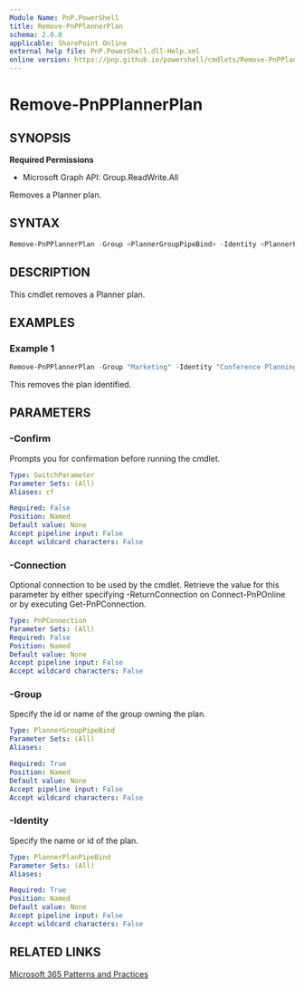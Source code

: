 ```yaml
---
Module Name: PnP.PowerShell
title: Remove-PnPPlannerPlan
schema: 2.0.0
applicable: SharePoint Online
external help file: PnP.PowerShell.dll-Help.xml
online version: https://pnp.github.io/powershell/cmdlets/Remove-PnPPlannerPlan.html
---
```

 
# Remove-PnPPlannerPlan

## SYNOPSIS

**Required Permissions**

  * Microsoft Graph API: Group.ReadWrite.All

Removes a Planner plan.

## SYNTAX

```powershell
Remove-PnPPlannerPlan -Group <PlannerGroupPipeBind> -Identity <PlannerPlanPipeBind>  [-Connection <PnPConnection>] [-Confirm]
```

## DESCRIPTION
This cmdlet removes a Planner plan.

## EXAMPLES

### Example 1
```powershell
Remove-PnPPlannerPlan -Group "Marketing" -Identity "Conference Planning"
```

This removes the plan identified.

## PARAMETERS

### -Confirm
Prompts you for confirmation before running the cmdlet.

```yaml
Type: SwitchParameter
Parameter Sets: (All)
Aliases: cf

Required: False
Position: Named
Default value: None
Accept pipeline input: False
Accept wildcard characters: False
```

### -Connection
Optional connection to be used by the cmdlet. Retrieve the value for this parameter by either specifying -ReturnConnection on Connect-PnPOnline or by executing Get-PnPConnection.

```yaml
Type: PnPConnection
Parameter Sets: (All)
Required: False
Position: Named
Default value: None
Accept pipeline input: False
Accept wildcard characters: False
```

### -Group
Specify the id or name of the group owning the plan.

```yaml
Type: PlannerGroupPipeBind
Parameter Sets: (All)
Aliases:

Required: True
Position: Named
Default value: None
Accept pipeline input: False
Accept wildcard characters: False
```

### -Identity
Specify the name or id of the plan.

```yaml
Type: PlannerPlanPipeBind
Parameter Sets: (All)
Aliases:

Required: True
Position: Named
Default value: None
Accept pipeline input: False
Accept wildcard characters: False
```

## RELATED LINKS

[Microsoft 365 Patterns and Practices](https://aka.ms/m365pnp)
